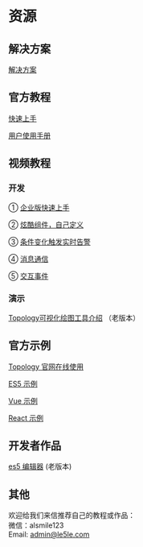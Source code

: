 # 资源

## 解决方案

[解决方案](http://topology.le5le.com/search) 

## 官方教程

[快速上手](../tutorial/start)

[用户使用手册](../instruction/home)

## 视频教程

### 开发
①  [企业版快速上手](https://www.bilibili.com/video/BV1ZS4y1K7KY?spm_id_from=333.999.0.0)

②  [炫酷组件，自己定义](https://mp.weixin.qq.com/s/R8uB48uzvKzJYHoTbXVGrw)

③  [条件变化触发实时告警](https://www.bilibili.com/video/BV1dT4y1U7V1?spm_id_from=333.999.0.0)

④  [消息通信](https://www.bilibili.com/video/BV1wL4y1M76g?spm_id_from=333.999.0.0)

⑤  [交互事件](https://www.bilibili.com/video/BV1wP4y1u7eH?spm_id_from=333.999.0.0)


### 演示

[Topology可视化绘图工具介绍](https://www.bilibili.com/video/BV1BQ4y1S7ef?spm_id_from=333.999.0.0) （老版本）


## 官方示例

[Topology 官网在线使用](http://topology.le5le.com/)

[ES5 示例](https://github.com/le5le-com/topology.js/tree/master/examples/es5)

[Vue 示例](https://github.com/le5le-com/topology.js/tree/master/examples/vue)

[React 示例](https://github.com/le5le-com/topology.js/tree/master/examples/react)

## 开发者作品

[es5 编辑器](https://github.com/johnnyhhj/topology-es5) (老版本)

## 其他

欢迎给我们来信推荐自己的教程或作品：  
微信：alsmile123  
Email: admin@le5le.com
